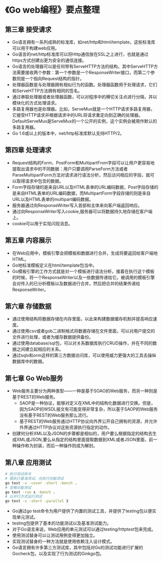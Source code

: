 # 《Go web编程》要点整理

## 第三章 接受请求

+ Go语言拥有一系列成熟的标准库，如net/http和html/template，这些标准库可以用于构建web应用。
+ Go语言的net/http标准库可以将Http通信放在SSL之上进行，也就是通过https方式创建出更为安全的通信连接。
+ Go语言的处理器可以是任何带有ServeHTTP方法的结构，其中ServeHTTP方法需要接收两个参数：第一个参数是一个ResponseWriter接口，而第二个参数则是一个指向Request结构的指针。
+ 处理器函数是与处理器拥有相似行为的函数。处理器函数用于处理请求，它们和ServeHTTP方法拥有相同的签名。
+ 通过串联处理器或者处理器函数，可以对程序中的横切关注点进行分隔，并以模块化的方式处理请求。
+ 多路复用器也是处理器。比如，ServeMux就是一个HTTP请求多路复用器，它接受HTTP请求并根据请求中的URL将请求重定向到正确的处理器。DefaultServeMux是ServeMux的一个公开的实例，这个实例会被用作默认的多路复用器。
+ Go 1.6或以上的版本中，net/http标准库默认支持HTTP/2。

## 第四章 处理请求

+ Request结构的Form、PostForm和MultipartFrom字段可以让用户更容易地提取出请求中的不同数据：用户只要调用ParseForm方法或者ParseMultipartForm方法对请求进行语法分析，然后访问相应的字段，就可以取得请求中包含的数据。
+ Form字段存储的是来自URL以及HTML表单的URL编码数据，Post字段存储的是来自HTML表单的URL编码数据，而MultipartForm字段存储的则是来自URL以及HTML表单的multipart编码数据。
+ 服务器通过向ResponseWriter写入首部和主体来向客户端返回响应。
+ 通过向ResponseWriter写入cookie,服务器可以将数据持久地存储在客户端上。
+ cookie可以用于实现闪现消息。

## 第五章 内容展示

+ 在Web应用中，模板引擎会把模板和数据进行合并，生成将要返回给客户端地HTML。
+ Go地标准模板定义在html/template包当中。
+ Go模板引擎的工作方式就是对一个模板进行语法分析，接着在执行这个模板的时候，将一个ResponseWriter以及一些数据传递给它。被调用的模板引擎会对传入的已分析模板以及数据进行合并，然后把合并的结果传递给ResponseWriter。

## 第六章 存储数据

+ 通过使用结构将数据存储在内存里面，以此来构建数据缓存机制并提高响应速度。
+ 通过使用csv或者gob二进制格式将数据存储在文件里面，可以对用户提交的文件进行处理，或者为缓存数据提供备份。
+ 通过使用database/sql包，可以对关系数据库执行CRUD操作，并在不同的数据之间建立起相应的关系。
+ 通过sqlx和orm这样的第三方数据访问库，可以使用威力更强大的工具去操纵数据库中的数据。

## 第七章 Go Web服务

+ Web服务主要分为两种类型——一种是基于SOAO的Web服务，而另一种则是基于REST的Web服务。
  + SAOP是一种协议，能够对定义在XML中的结构化数据进行交换。但是，因为SAOP的WSDL报文有可能变得非常复杂，所以基于SAOP的Web服务没有基于REST的Web服务那么流行。
  + 基于REST的Web服务通过HTTP协议向外界公开自己拥有的资源，并允许外界通过HTTP协议对这些资源执行指定的动作。
+ 创建何分析XML以及JSON的步骤都是相似的，用户要么根据指定的结构去生成XML或JSON,要么从指定的结构里面提取数据到XML或者JSON里面，前一种操作称为封装，而后一种操作则成为解封。

## 第八章 应用测试

```bash
# 执行测试命令
# 既执行基准测试，也执行功能测试
go test -v -cover -short -bench .
# 忽略功能测试
go test -run x -bench .
# 以并行方式运行测试
go test -v -short -parallel 3

```

+ Go通过go test命令为用户提供了内置的测试工具，并提供了testing包以便实现单元测试。
+ testing包提供了基本的功能测试以及基准测试能力。
+ 对于Go语言来说，Web应用的单元测试可以通过testing/httptest包来完成。
+ 使用测试替身可以让测试用例变得更加独立。
+ 实现测试替身的一种方法就是使用依赖注入设计模式。
+ Go语言拥有许多第三方测试库，其中包括对Go的测试功能进行扩展的Gocheck包，以及实现了行为测试的Ginkgo包。
